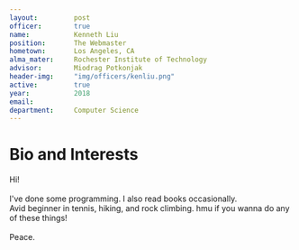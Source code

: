 ```yaml
---
layout:     	post
officer: 		true
name:      		Kenneth Liu
position: 		The Webmaster
hometown: 		Los Angeles, CA
alma_mater: 	Rochester Institute of Technology
advisor: 		Miodrag Potkonjak
header-img: 	"img/officers/kenliu.png"
active: 		true
year:  			2018
email: 			
department: 	Computer Science
---
```


<script>
document.addEventListener("DOMContentLoaded", function() {
	console.log("test");
	let c = 0;
	document.body.addEventListener('click', function() {
		if (c > 6) c = 0;
		c++;
		if (c == 6) {
			alert("BE KIND");
		}
	});
});
</script>
# Bio and Interests
Hi!
<br><br> 
I've done some programming. I also read books occasionally.
<br>
Avid beginner in tennis, hiking, and rock climbing. hmu if you wanna do any of these things!
<br><br>
Peace.
